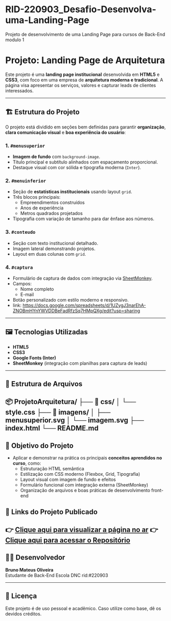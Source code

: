 # RID-220903_Desafio-Desenvolva-uma-Landing-Page
Projeto de desenvolvimento de uma Landing Page para cursos de Back-End modulo 1

# Projeto: Landing Page de Arquitetura

Este projeto é uma **landing page institucional** desenvolvida em **HTML5** e **CSS3**, com foco em uma empresa de **arquitetura moderna e tradicional**. A página visa apresentar os serviços, valores e capturar leads de clientes interessados.

---

## 🏗️ Estrutura do Projeto

O projeto está dividido em seções bem definidas para garantir **organização**, **clara comunicação visual** e **boa experiência do usuário**:

### 1. `#menusuperior`
- **Imagem de fundo** com `background-image`.
- Título principal e subtítulo alinhados com espaçamento proporcional.
- Destaque visual com cor sólida e tipografia moderna (`Inter`).

### 2. `#menuinferior`
- Seção de **estatísticas institucionais** usando layout `grid`.
- Três blocos principais:
  - Empreendimentos construídos
  - Anos de experiência
  - Metros quadrados projetados
- Tipografia com variação de tamanho para dar ênfase aos números.

### 3. `#conteudo`
- Seção com texto institucional detalhado.
- Imagem lateral demonstrando projetos.
- Layout em duas colunas com `grid`.

### 4. `#captura`
- Formulário de captura de dados com integração via [SheetMonkey](https://www.sheetmonkey.io/).
- Campos:
  - Nome completo
  - E-mail
- Botão personalizado com estilo moderno e responsivo.
- link: https://docs.google.com/spreadsheets/d/1UZygJ3narEhA-ZNOBmHYnYWVDDBeFadRfzSq7HMpQXg/edit?usp=sharing
---

## 🖼️ Tecnologias Utilizadas

- **HTML5**
- **CSS3**
- **Google Fonts (Inter)**
- **SheetMonkey** (integração com planilhas para captura de leads)

---

## 📁 Estrutura de Arquivos
📦 ProjetoArquitetura/
├── 📁 css/
│ └── style.css
├── 📁 imagens/
│ ├── menusuperior.svg
│ └── imagem.svg
├── index.html
└── README.md
--

## 🎯 Objetivo do Projeto

- Aplicar e demonstrar na prática os principais **conceitos aprendidos no curso**, como:
  - Estruturação HTML semântica
  - Estilização com CSS moderno (Flexbox, Grid, Tipografia)
  - Layout visual com imagem de fundo e efeitos
  - Formulário funcional com integração externa (SheetMonkey)
  - Organização de arquivos e boas práticas de desenvolvimento front-end

## 🔗 Links do Projeto Publicado

👉 [Clique aqui para visualizar a página no ar](https://rid220903dasafiolandingpage.netlify.app/)
👉 [Clique aqui para acessar o Repositório](https://github.com/Brunom-Oliveira/RID-220903_Desafio-Desenvolva-uma-Landing-Page)
---

## 👨‍💻 Desenvolvedor

**Bruno Mateus Oliveira**  
Estudante de Back-End Escola DNC rid:#220903

---

## 📜 Licença

Este projeto é de uso pessoal e acadêmico. Caso utilize como base, dê os devidos créditos.